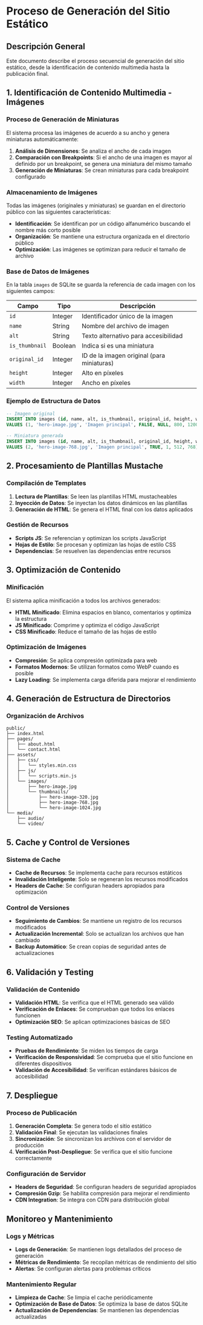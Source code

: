 # Proceso de Generación del Sitio Estático

## Descripción General

Este documento describe el proceso secuencial de generación del sitio estático, desde la identificación de contenido multimedia hasta la publicación final.

## 1. Identificación de Contenido Multimedia - Imágenes

### Proceso de Generación de Miniaturas

El sistema procesa las imágenes de acuerdo a su ancho y genera miniaturas automáticamente:

1. **Análisis de Dimensiones**: Se analiza el ancho de cada imagen
2. **Comparación con Breakpoints**: Si el ancho de una imagen es mayor al definido por un breakpoint, se genera una miniatura del mismo tamaño
3. **Generación de Miniaturas**: Se crean miniaturas para cada breakpoint configurado

### Almacenamiento de Imágenes

Todas las imágenes (originales y miniaturas) se guardan en el directorio público con las siguientes características:

- **Identificación**: Se identifican por un código alfanumérico buscando el nombre más corto posible
- **Organización**: Se mantiene una estructura organizada en el directorio público
- **Optimización**: Las imágenes se optimizan para reducir el tamaño de archivo

### Base de Datos de Imágenes

En la tabla `images` de SQLite se guarda la referencia de cada imagen con los siguientes campos:

| Campo | Tipo | Descripción |
|-------|------|-------------|
| `id` | Integer | Identificador único de la imagen |
| `name` | String | Nombre del archivo de imagen |
| `alt` | String | Texto alternativo para accesibilidad |
| `is_thumbnail` | Boolean | Indica si es una miniatura |
| `original_id` | Integer | ID de la imagen original (para miniaturas) |
| `height` | Integer | Alto en píxeles |
| `width` | Integer | Ancho en píxeles |

### Ejemplo de Estructura de Datos

```sql
-- Imagen original
INSERT INTO images (id, name, alt, is_thumbnail, original_id, height, width) 
VALUES (1, 'hero-image.jpg', 'Imagen principal', FALSE, NULL, 800, 1200);

-- Miniatura generada
INSERT INTO images (id, name, alt, is_thumbnail, original_id, height, width) 
VALUES (2, 'hero-image-768.jpg', 'Imagen principal', TRUE, 1, 512, 768);
```

## 2. Procesamiento de Plantillas Mustache

### Compilación de Templates

1. **Lectura de Plantillas**: Se leen las plantillas HTML mustacheables
2. **Inyección de Datos**: Se inyectan los datos dinámicos en las plantillas
3. **Generación de HTML**: Se genera el HTML final con los datos aplicados

### Gestión de Recursos

- **Scripts JS**: Se referencian y optimizan los scripts JavaScript
- **Hojas de Estilo**: Se procesan y optimizan las hojas de estilo CSS
- **Dependencias**: Se resuelven las dependencias entre recursos

## 3. Optimización de Contenido

### Minificación

El sistema aplica minificación a todos los archivos generados:

- **HTML Minificado**: Elimina espacios en blanco, comentarios y optimiza la estructura
- **JS Minificado**: Comprime y optimiza el código JavaScript
- **CSS Minificado**: Reduce el tamaño de las hojas de estilo

### Optimización de Imágenes

- **Compresión**: Se aplica compresión optimizada para web
- **Formatos Modernos**: Se utilizan formatos como WebP cuando es posible
- **Lazy Loading**: Se implementa carga diferida para mejorar el rendimiento

## 4. Generación de Estructura de Directorios

### Organización de Archivos

```
public/
├── index.html
├── pages/
│   ├── about.html
│   └── contact.html
├── assets/
│   ├── css/
│   │   └── styles.min.css
│   ├── js/
│   │   └── scripts.min.js
│   └── images/
│       ├── hero-image.jpg
│       └── thumbnails/
│           ├── hero-image-320.jpg
│           ├── hero-image-768.jpg
│           └── hero-image-1024.jpg
└── media/
    ├── audio/
    └── video/
```

## 5. Cache y Control de Versiones

### Sistema de Cache

- **Cache de Recursos**: Se implementa cache para recursos estáticos
- **Invalidación Inteligente**: Solo se regeneran los recursos modificados
- **Headers de Cache**: Se configuran headers apropiados para optimización

### Control de Versiones

- **Seguimiento de Cambios**: Se mantiene un registro de los recursos modificados
- **Actualización Incremental**: Solo se actualizan los archivos que han cambiado
- **Backup Automático**: Se crean copias de seguridad antes de actualizaciones

## 6. Validación y Testing

### Validación de Contenido

- **Validación HTML**: Se verifica que el HTML generado sea válido
- **Verificación de Enlaces**: Se comprueban que todos los enlaces funcionen
- **Optimización SEO**: Se aplican optimizaciones básicas de SEO

### Testing Automatizado

- **Pruebas de Rendimiento**: Se miden los tiempos de carga
- **Verificación de Responsividad**: Se comprueba que el sitio funcione en diferentes dispositivos
- **Validación de Accesibilidad**: Se verifican estándares básicos de accesibilidad

## 7. Despliegue

### Proceso de Publicación

1. **Generación Completa**: Se genera todo el sitio estático
2. **Validación Final**: Se ejecutan las validaciones finales
3. **Sincronización**: Se sincronizan los archivos con el servidor de producción
4. **Verificación Post-Despliegue**: Se verifica que el sitio funcione correctamente

### Configuración de Servidor

- **Headers de Seguridad**: Se configuran headers de seguridad apropiados
- **Compresión Gzip**: Se habilita compresión para mejorar el rendimiento
- **CDN Integration**: Se integra con CDN para distribución global

## Monitoreo y Mantenimiento

### Logs y Métricas

- **Logs de Generación**: Se mantienen logs detallados del proceso de generación
- **Métricas de Rendimiento**: Se recopilan métricas de rendimiento del sitio
- **Alertas**: Se configuran alertas para problemas críticos

### Mantenimiento Regular

- **Limpieza de Cache**: Se limpia el cache periódicamente
- **Optimización de Base de Datos**: Se optimiza la base de datos SQLite
- **Actualización de Dependencias**: Se mantienen las dependencias actualizadas 